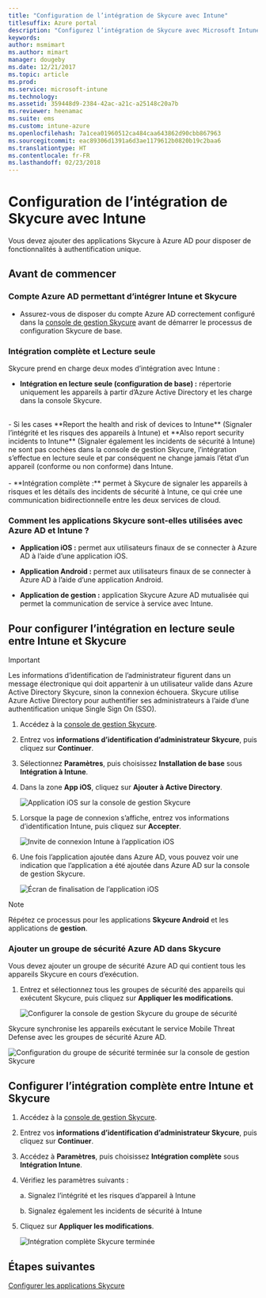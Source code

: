 ```yaml
---
title: "Configuration de l’intégration de Skycure avec Intune"
titlesuffix: Azure portal
description: "Configurez l’intégration de Skycure avec Microsoft Intune."
keywords: 
author: msmimart
ms.author: mimart
manager: dougeby
ms.date: 12/21/2017
ms.topic: article
ms.prod: 
ms.service: microsoft-intune
ms.technology: 
ms.assetid: 359448d9-2384-42ac-a21c-a25148c20a7b
ms.reviewer: heenamac
ms.suite: ems
ms.custom: intune-azure
ms.openlocfilehash: 7a1cea01960512ca484caa643862d90cbb867963
ms.sourcegitcommit: eac89306d1391a6d3ae1179612b0820b19c2baa6
ms.translationtype: HT
ms.contentlocale: fr-FR
ms.lasthandoff: 02/23/2018
---
```

# <a name="set-up-the-skycure-integration-with-intune"></a>Configuration de l’intégration de Skycure avec Intune

Vous devez ajouter des applications Skycure à Azure AD pour disposer de fonctionnalités à authentification unique.

## <a name="before-you-begin"></a>Avant de commencer

### <a name="azure-ad-account-used-to-integrate-intune-and-skycure"></a>Compte Azure AD permettant d’intégrer Intune et Skycure

-   Assurez-vous de disposer du compte Azure AD correctement configuré dans la [console de gestion Skycure](https://aad.skycure.com) avant de démarrer le processus de configuration Skycure de base.

### <a name="full-integration-vs-read-only"></a>Intégration complète et Lecture seule

Skycure prend en charge deux modes d’intégration avec Intune :

-   **Intégration en lecture seule (configuration de base) :** répertorie uniquement les appareils à partir d’Azure Active Directory et les charge dans la console Skycure.
<br>
    -   Si les cases **Report the health and risk of devices to Intune** (Signaler l’intégrité et les risques des appareils à Intune) et **Also report security incidents to Intune** (Signaler également les incidents de sécurité à Intune) ne sont pas cochées dans la console de gestion Skycure, l’intégration s’effectue en lecture seule et par conséquent ne change jamais l’état d’un appareil (conforme ou non conforme) dans Intune.
<br></br>
-   **Intégration complète :** permet à Skycure de signaler les appareils à risques et les détails des incidents de sécurité à Intune, ce qui crée une communication bidirectionnelle entre les deux services de cloud.

### <a name="how-the-skycure-apps-are-used-with-azure-ad-and-intune"></a>Comment les applications Skycure sont-elles utilisées avec Azure AD et Intune ?

-   **Application iOS :** permet aux utilisateurs finaux de se connecter à Azure AD à l’aide d’une application iOS.

-   **Application Android :** permet aux utilisateurs finaux de se connecter à Azure AD à l’aide d’une application Android.

-   **Application de gestion :** application Skycure Azure AD mutualisée qui permet la communication de service à service avec Intune.

## <a name="to-set-up-the-read-only-integration-between-intune-and-skycure"></a>Pour configurer l’intégration en lecture seule entre Intune et Skycure

> [!IMPORTANT]
> Les informations d’identification de l’administrateur figurent dans un message électronique qui doit appartenir à un utilisateur valide dans Azure Active Directory Skycure, sinon la connexion échouera. Skycure utilise Azure Active Directory pour authentifier ses administrateurs à l’aide d’une authentification unique Single Sign On (SSO).

1.  Accédez à la [console de gestion Skycure](https://aad.skycure.com).

2.  Entrez vos **informations d’identification d’administrateur Skycure**, puis cliquez sur **Continuer**.

3.  Sélectionnez **Paramètres**, puis choisissez **Installation de base** sous **Intégration à Intune**.

4.  Dans la zone **App iOS**, cliquez sur **Ajouter à Active Directory**.

    ![Application iOS sur la console de gestion Skycure](./media/skycure-setup-1.png)

5.  Lorsque la page de connexion s’affiche, entrez vos informations d’identification Intune, puis cliquez sur **Accepter**.

    ![Invite de connexion Intune à l’application iOS](./media/skycure-setup-2.png)

6.  Une fois l’application ajoutée dans Azure AD, vous pouvez voir une indication que l’application a été ajoutée dans Azure AD sur la console de gestion Skycure.

    ![Écran de finalisation de l’application iOS](./media/skycure-setup-3.png)

> [!NOTE]
> Répétez ce processus pour les applications **Skycure Android** et les applications de **gestion**.

### <a name="add-an-azure-ad-security-group-into-skycure"></a>Ajouter un groupe de sécurité Azure AD dans Skycure

Vous devez ajouter un groupe de sécurité Azure AD qui contient tous les appareils Skycure en cours d’exécution.

1.  Entrez et sélectionnez tous les groupes de sécurité des appareils qui exécutent Skycure, puis cliquez sur **Appliquer les modifications**.

    ![Configurer la console de gestion Skycure du groupe de sécurité](./media/skycure-setup-4.png)

Skycure synchronise les appareils exécutant le service Mobile Threat Defense avec les groupes de sécurité Azure AD.

![Configuration du groupe de sécurité terminée sur la console de gestion Skycure](./media/skycure-setup-5.png)

## <a name="set-up-the-full-integration-between-intune-and-skycure"></a>Configurer l’intégration complète entre Intune et Skycure

1.  Accédez à la [console de gestion Skycure](https://aad.skycure.com).

2.  Entrez vos **informations d’identification d’administrateur Skycure**, puis cliquez sur **Continuer**.

3.  Accédez à **Paramètres**, puis choisissez **Intégration complète** sous **Intégration Intune**.

4.  Vérifiez les paramètres suivants :

    a.  Signalez l’intégrité et les risques d’appareil à Intune

    b.  Signalez également les incidents de sécurité à Intune

5.  Cliquez sur **Appliquer les modifications**.

    ![Intégration complète Skycure terminée](./media/skycure-setup-6.png)

## <a name="next-steps"></a>Étapes suivantes

[Configurer les applications Skycure](mtd-apps-ios-app-configuration-policy-add-assign.md)
